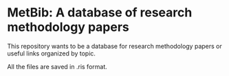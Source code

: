 # MetBib: A database of research methodology papers

This repository wants to be a database for research methodology papers or useful links organized by topic.

All the files are saved in .ris format.
